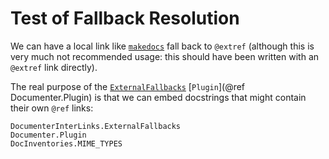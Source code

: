 # Test of Fallback Resolution

We can have a local link like [`makedocs`](@ref) fall back to `@extref` (although this is very much not recommended usage: this should have been written with an `@extref` link directly).

The real purpose of the [`ExternalFallbacks`](@ref) [`Plugin`](@ref Documenter.Plugin) is that we can embed docstrings that might contain their own `@ref` links:

```@docs
DocumenterInterLinks.ExternalFallbacks
Documenter.Plugin
DocInventories.MIME_TYPES
```
